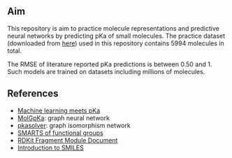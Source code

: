## Aim
This repository is aim to practice molecule representations and predictive neural networks by predicting pKa of small molecules. The practice dataset (downloaded from [here](https://github.com/czodrowskilab/Machine-learning-meets-pKa/blob/master/datasets/combined_training_datasets_unique.sdf)) used in this repository contains 5994 molecules in total.

The RMSE of literature reported pKa predictions is between 0.50 and 1. Such models are trained on datasets including millions of molecules.


## References
- [Machine learning meets pKa](https://github.com/czodrowskilab/Machine-learning-meets-pKa)
- [MolGpKa](https://github.com/Xundrug/MolGpKa): graph neural network
- [pkasolver](https://github.com/mayrf/pkasolver): graph isomorphism network
- [SMARTS of functional groups](https://github.com/rdkit/rdkit/blob/master/Data/FunctionalGroups.txt)
- [RDKit Fragment Module Document](https://rdkit.org/docs/source/rdkit.Chem.Fragments.html)
- [Introduction to SMILES](https://www.daylight.com/dayhtml/doc/theory/theory.smiles.html)
